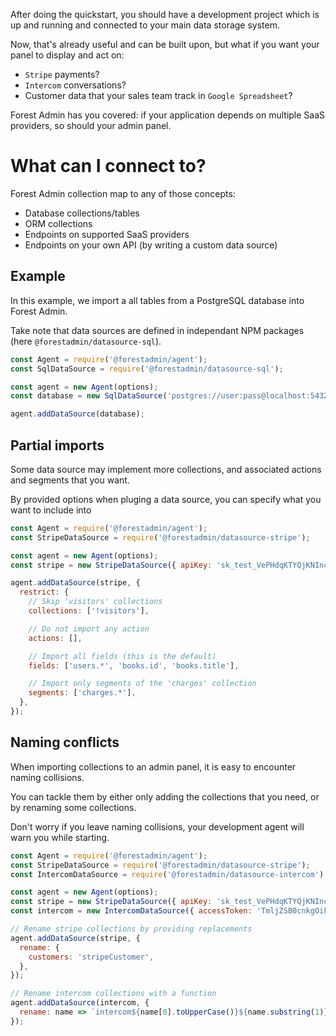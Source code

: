 After doing the quickstart, you should have a development project which is up and running and connected to your main data storage system.

Now, that's already useful and can be built upon, but what if you want your panel to display and act on:

- `Stripe` payments?
- `Intercom` conversations?
- Customer data that your sales team track in `Google Spreadsheet`?

Forest Admin has you covered: if your application depends on multiple SaaS providers, so should your admin panel.

# What can I connect to?

Forest Admin collection map to any of those concepts:

- Database collections/tables
- ORM collections
- Endpoints on supported SaaS providers
- Endpoints on your own API (by writing a custom data source)

## Example

In this example, we import a all tables from a PostgreSQL database into Forest Admin.

Take note that data sources are defined in independant NPM packages (here `@forestadmin/datasource-sql`).

```javascript
const Agent = require('@forestadmin/agent');
const SqlDataSource = require('@forestadmin/datasource-sql');

const agent = new Agent(options);
const database = new SqlDataSource('postgres://user:pass@localhost:5432/mySchema');

agent.addDataSource(database);
```

## Partial imports

Some data source may implement more collections, and associated actions and segments that you want.

By provided options when pluging a data source, you can specify what you want to include into

```javascript
const Agent = require('@forestadmin/agent');
const StripeDataSource = require('@forestadmin/datasource-stripe');

const agent = new Agent(options);
const stripe = new StripeDataSource({ apiKey: 'sk_test_VePHdqKTYQjKNInc7u56JBrQ' });

agent.addDataSource(stripe, {
  restrict: {
    // Skip 'visitors' collections
    collections: ['!visitors'],

    // Do not import any action
    actions: [],

    // Import all fields (this is the default)
    fields: ['users.*', 'books.id', 'books.title'],

    // Import only segments of the 'charges' collection
    segments: ['charges.*'],
  },
});
```

## Naming conflicts

When importing collections to an admin panel, it is easy to encounter naming collisions.

You can tackle them by either only adding the collections that you need, or by renaming some collections.

Don't worry if you leave naming collisions, your development agent will warn you while starting.

```javascript
const Agent = require('@forestadmin/agent');
const StripeDataSource = require('@forestadmin/datasource-stripe');
const IntercomDataSource = require('@forestadmin/datasource-intercom');

const agent = new Agent(options);
const stripe = new StripeDataSource({ apiKey: 'sk_test_VePHdqKTYQjKNInc7u56JBrQ' });
const intercom = new IntercomDataSource({ accessToken: 'TmljZSB0cnkgOik=' });

// Rename stripe collections by providing replacements
agent.addDataSource(stripe, {
  rename: {
    customers: 'stripeCustomer',
  },
});

// Rename intercom collections with a function
agent.addDataSource(intercom, {
  rename: name => `intercom${name[0].toUpperCase()}${name.substring(1)}`,
});
```
